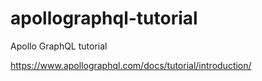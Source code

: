 # apollographql-tutorial
Apollo GraphQL tutorial

https://www.apollographql.com/docs/tutorial/introduction/
